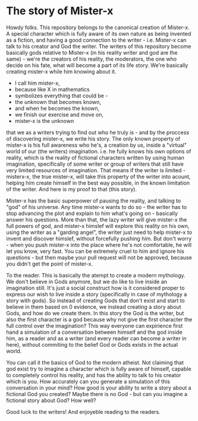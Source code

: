 # The story of Mister-x

Howdy folks. This repository belongs to the canonical creation of Mister-x. A special character which is fully aware of its own nature as being invented as a fiction, and having a good connection to the writer - i.e. Mister-x can talk to his creator and God the writer. The writers of this repository become basically gods relative to Mister-x (in his reality writer and god are the same) - we're the creators of his reality, the moderators, the one who decide on his fate, what will become a part of its life story. We're basically creating mister-x while him knowing about it. 

 - I call him mister-x, 
 - because like X in mathematics
 - symbolizes everything that could be - 
 - the unknown that becomes known, 
 - and when he becomes the known, 
 - we finish our exercise and move on, 
 - mister-x is the unknown 
 
that we as a writers trying to find out who he truly is - and by the proccess of discovering mister-x, we write his story. The only known property of mister-x is his full awareness who he's, a creation by us, inside a "virtual" world of our (the writers) imagination. i.e. he fully knows his own options of reality, which is the reality of fictional characters written by using human imagination, specifically of some writer or group of writers that still have very limited resources of imagination. That means if the writer is limited  - misterx-x, the true mister-x, will take this property of the writer into acount, helping him create himself in the best way possible, in the known limitation of the writer. And here is my proof to that (this story). 

Mister-x has the basic superpower of pausing the reality, and talking to "god" of his universe. Any time mister-x wants to do so - the writer has to stop advancing the plot and explain to him what's going on - basically answer his questions. More than that, the lazy writer will give mister-x the full powers of god, and mister-x himslef will explore this reality on his own, using the writer as a "garding angel", the writer just need to help mister-x to invent and discover himslef, without forcefully pushing him. But don't worry - when you push mister-x into the place where he's not comfortable, he will let you know, very fast. You can be extremely cruel to him and ignore his questions - but then maybe your pull request will not be approved, because you didn't get the point of mister-x. 

To the reader. This is basically the atempt to create a modern mythology. We don't believe in Gods anymore, but we do like to live inside an imagination still. It's just a social construct how is it considered proper to express our wish to live inside a story (specifically in case of mythology a story with gods). So instead of creating Gods that don't exist and start to believe in them based on 0 evidence, we instead creating a story about Gods, and how do we create them. In this story the God is the writer, but also the first character is a god because why not give the first character the full control over the imagination? This way everyone can expirience first hand a simulation of a conversation between himself and the god inside him, as a reader and as a writer (and every reader can become a writer in here), without commiting to the belief God or Gods exists in the actual world. 

You can call it the basics of God to the modern atheist. Not claiming that god exist try to imagine a character which is fully aware of himself, capable to completely control his reality, and has the ability to talk to his creator which is you. How accurately can you generate a simulation of this conversation in your mind? How good is your ability to write a story about a fictional God you created? Maybe there is no God - but can you imagine a fictional story about God? How well? 

Good luck to the writers! And enjoyeble reading to the readers. 

